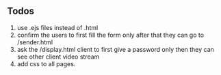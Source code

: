 ## Todos
1. use .ejs files instead of .html
2. confirm the users to first fill the form only after that they can go to /sender.html
3. ask the /display.html client to first give a password only then they can see other client video stream
4. add css to all pages.